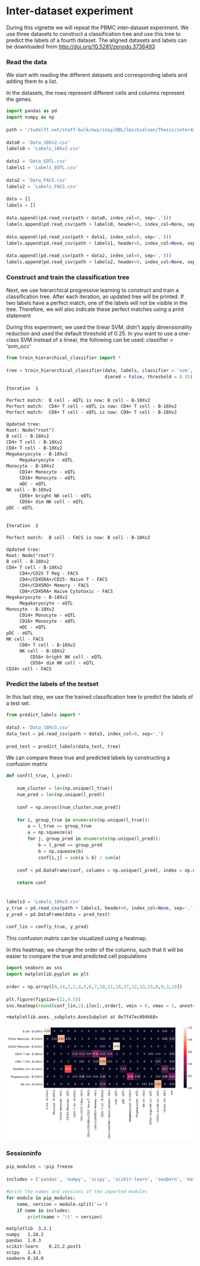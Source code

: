 # Inter-dataset experiment

During this vignette we will repeat the PBMC inter-dataset experiment. We use three datasets to construct a classification tree and use this tree to predict the labels of a fourth dataset. The aligned datasets and labels can be downloaded from http://doi.org/10.5281/zenodo.3736493

### Read the data

We start with reading the different datasets and corresponding labels and adding them to a list.

In the datasets, the rows represent different cells and columns represent the genes.


```python
import pandas as pd
import numpy as np

path = '/tudelft.net/staff-bulk/ewi/insy/DBL/lmichielsen/Thesis/interdataset/Finaldataset/'

data0 = 'Data_10Xv2.csv'
labels0 = 'Labels_10Xv2.csv'

data1 = 'Data_EQTL.csv'
labels1 = 'Labels_EQTL.csv'

data2 = 'Data_FACS.csv'
labels2 = 'Labels_FACS.csv'

data = []
labels = []

data.append((pd.read_csv(path + data0, index_col=0, sep=',')))
labels.append(pd.read_csv(path + labels0, header=0, index_col=None, sep=','))

data.append((pd.read_csv(path + data1, index_col=0, sep=',')))
labels.append(pd.read_csv(path + labels1, header=0, index_col=None, sep=','))

data.append((pd.read_csv(path + data2, index_col=0, sep=',')))
labels.append(pd.read_csv(path + labels2, header=0, index_col=None, sep=','))
```

### Construct and train the classification tree

Next, we use hierarchical progressive learning to construct and train a classification tree. After each iteration, an updated tree will be printed. If two labels have a perfect match, one of the labels will not be visible in the tree. Therefore, we will also indicate these perfect matches using a print statement

During this experiment, we used the linear SVM, didn't apply dimensionality reduction and used the default threshold of 0.25. In you want to use a one-class SVM instead of a linear, the following can be used: classifier = 'svm_occ'


```python
from train_hierarchical_classifier import *

tree = train_hierarchical_classifier(data, labels, classifier = 'svm', 
                                     dimred = False, threshold = 0.25)
```

    Iteration  1 
    
    Perfect match:  B cell - eQTL is now: B cell - B-10Xv2
    Perfect match:  CD4+ T cell - eQTL is now: CD4+ T cell - B-10Xv2
    Perfect match:  CD8+ T cell - eQTL is now: CD8+ T cell - B-10Xv2
    
    Updated tree:
    Root: Node("root")
    B cell - B-10Xv2
    CD4+ T cell - B-10Xv2
    CD8+ T cell - B-10Xv2
    Megakaryocyte - B-10Xv2
    	 Megakaryocyte - eQTL
    Monocyte - B-10Xv2
    	 CD14+ Monocyte - eQTL
    	 CD16+ Monocyte - eQTL
    	 mDC - eQTL
    NK cell - B-10Xv2
    	 CD56+ bright NK cell - eQTL
    	 CD56+ dim NK cell - eQTL
    pDC - eQTL
    
    
    Iteration  2 
    
    Perfect match:  B cell - FACS is now: B cell - B-10Xv2
    
    Updated tree:
    Root: Node("root")
    B cell - B-10Xv2
    CD4+ T cell - B-10Xv2
    	 CD4+/CD25 T Reg - FACS
    	 CD4+/CD45RA+/CD25- Naive T - FACS
    	 CD4+/CD45RO+ Memory - FACS
    	 CD8+/CD45RA+ Naive Cytotoxic - FACS
    Megakaryocyte - B-10Xv2
    	 Megakaryocyte - eQTL
    Monocyte - B-10Xv2
    	 CD14+ Monocyte - eQTL
    	 CD16+ Monocyte - eQTL
    	 mDC - eQTL
    pDC - eQTL
    NK cell - FACS
    	 CD8+ T cell - B-10Xv2
    	 NK cell - B-10Xv2
    		 CD56+ bright NK cell - eQTL
    		 CD56+ dim NK cell - eQTL
    CD34+ cell - FACS
    
    


### Predict the labels of the testset

In this last step, we use the trained classification tree to predict the labels of a test set.


```python
from predict_labels import *

data3 = 'Data_10Xv3.csv'
data_test = pd.read_csv(path + data3, index_col=0, sep=',')

pred_test = predict_labels(data_test, tree)
```

We can compare these true and predicted labels by constructing a confusion matrix


```python
def conf(l_true, l_pred):
    
    num_cluster = len(np.unique(l_true))
    num_pred = len(np.unique(l_pred))

    conf = np.zeros([num_cluster,num_pred])

    for i, group_true in enumerate(np.unique(l_true)):
        a = l_true == group_true
        a = np.squeeze(a)
        for j, group_pred in enumerate(np.unique(l_pred)):
            b = l_pred == group_pred
            b = np.squeeze(b)
            conf[i,j] = sum(a & b) / sum(a)

    conf = pd.DataFrame(conf, columns = np.unique(l_pred), index = np.unique(l_true))
    
    return conf


labels3 = 'Labels_10Xv3.csv'
y_true = pd.read_csv(path + labels3, header=0, index_col=None, sep=',')
y_pred = pd.DataFrame(data = pred_test)

conf_lin = conf(y_true, y_pred)

```

This confusion matrix can be visualized using a heatmap.

In this heatmap, we change the order of the columns, such that it will be easier to compare the true and predicted cell populations


```python
import seaborn as sns
import matplotlib.pyplot as plt

order = np.array([0,14,1,2,4,5,6,7,10,11,16,17,12,13,15,8,9,3,18])

plt.figure(figsize=(12,4.5))
sns.heatmap(round(conf_lin,2).iloc[:,order], vmin = 0, vmax = 1, annot=True)

```




    <matplotlib.axes._subplots.AxesSubplot at 0x7f47ec094668>




![png](output_10_1.png)


### Sessioninfo


```python
pip_modules = !pip freeze

includes = ['pandas', 'numpy', 'scipy', 'scikit-learn', 'seaborn', 'matplotlib']

#print the names and versions of the imported modules
for module in pip_modules:
    name, version = module.split('==')
    if name in includes: 
        print(name + '\t' + version)
```

    matplotlib	3.2.1
    numpy	1.18.2
    pandas	1.0.3
    scikit-learn	0.22.2.post1
    scipy	1.4.1
    seaborn	0.10.0



```python

```
